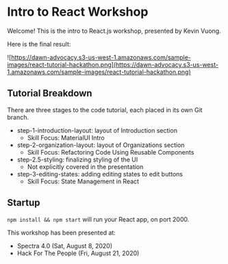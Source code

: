 # Intro to React Workshop

Welcome! This is the intro to React.js workshop, presented by Kevin Vuong.

Here is the final result:

![https://dawn-advocacy.s3-us-west-1.amazonaws.com/sample-images/react-tutorial-hackathon.png](https://dawn-advocacy.s3-us-west-1.amazonaws.com/sample-images/react-tutorial-hackathon.png)

## Tutorial Breakdown

There are three stages to the code tutorial, each placed in its own Git branch.

- step-1-introduction-layout: layout of Introduction section
  - Skill Focus: MaterialUI Intro
- step-2-organization-layout: layout of Organizations section
  - Skill Focus: Refactoring Code Using Reusable Components
- step-2.5-styling: finalizing styling of the UI
  - Not explicitly covered in the presentation
- step-3-editing-states: adding editing states to edit buttons
  - Skill Focus: State Management in React

## Startup

`npm install && npm start` will run your React app, on port 2000.

This workshop has been presented at:

- Spectra 4.0 (Sat, August 8, 2020)
- Hack For The People (Fri, August 21, 2020)

